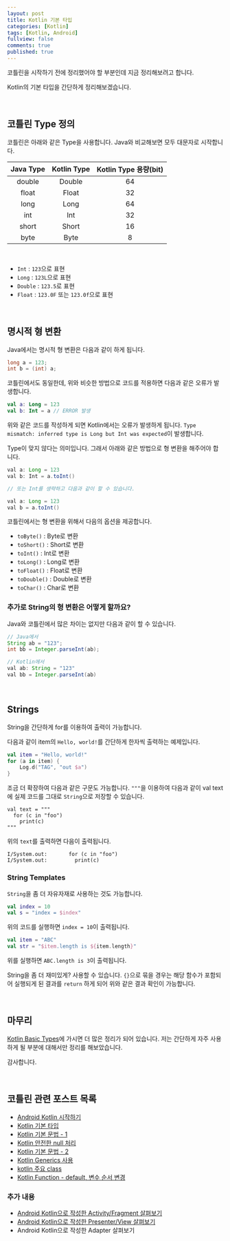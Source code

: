 ```yaml
---
layout: post
title: Kotlin 기본 타입
categories: [Kotlin]
tags: [Kotlin, Android]
fullview: false
comments: true
published: true
---
```


코틀린을 시작하기 전에 정리했어야 할 부분인데 지금 정리해보려고 합니다.

Kotlin의 기본 타입을 간단하게 정리해보겠습니다.


<br />

## 코틀린 Type 정의

코틀린은 아래와 같은 Type을 사용합니다. Java와 비교해보면 모두 대문자로 시작합니다.

| Java Type | Kotlin Type |  Kotlin Type 용량(bit)   |
| :-------: | :---------: | :---------------------: |
| double    | Double      | 64                      |
| float     | Float       | 32                      |
| long      | Long        | 64                      |
| int       | Int         | 32                      |
| short     | Short       | 16                      |
| byte      | Byte        | 8                       |


<br />

- `Int` : `123`으로 표현
- `Long` : `123L`으로 표현
- `Double` : `123.5`로 표현
- `Float` : `123.0F` 또는 `123.0f`으로 표현


<br />

## 명시적 형 변환

Java에서는 명시적 형 변환은 다음과 같이 하게 됩니다.

```java
long a = 123;
int b = (int) a;
```

코틀린에서도 동일한데, 위와 비슷한 방법으로 코드를 적용하면 다음과 같은 오류가 발생합니다.

```kotlin
val a: Long = 123
val b: Int = a // ERROR 발생
```

위와 같은 코드를 작성하게 되면 Kotlin에서는 오류가 발생하게 됩니다. `Type mismatch: inferred type is Long but Int was expected`이 발생합니다.

Type이 맞지 않다는 의미입니다. 그래서 아래와 같은 방법으로 형 변환을 해주어야 합니다.

```java
val a: Long = 123
val b: Int = a.toInt()

// 또는 Int를 생략하고 다음과 같이 할 수 있습니다.

val a: Long = 123
val b = a.toInt()
```

코틀린에서는 형 변환을 위해서 다음의 옵션을 제공합니다.

- `toByte()` : Byte로 변환
- `toShort()` : Short로 변환
- `toInt()` : Int로 변환
- `toLong()` : Long로 변환
- `toFloat()` : Float로 변환
- `toDouble()` : Double로 변환
- `toChar()` : Char로 변환


### 추가로 String의 형 변환은 어떻게 할까요?

Java와 코틀린에서 많은 차이는 없지만 다음과 같이 할 수 있습니다.

```java
// Java에서
String ab = "123";
int bb = Integer.parseInt(ab);

// Kotlin에서
val ab: String = "123"
val bb = Integer.parseInt(ab)
```


<br />

## Strings

String을 간단하게 for를 이용하여 출력이 가능합니다.

다음과 같이 item의 `Hello, world!`를 간단하게 한자씩 출력하는 예제입니다.

```kotlin
val item = "Hello, world!"
for (a in item) {
    Log.d("TAG", "out $a")
}
```

조금 더 확장하여 다음과 같은 구문도 가능합니다. `"""`을 이용하여 다음과 같이 val text에 실제 코드를 그대로 `String`으로 저장할 수 있습니다.

```
val text = """
  for (c in "foo")
    print(c)
"""
```

위의 `text`를 출력하면 다음이 출력됩니다.

```
I/System.out:       for (c in "foo")
I/System.out:         print(c)
```

### String Templates

`String`을 좀 더 자유자재로 사용하는 것도 가능합니다.

```kotlin
val index = 10
val s = "index = $index"
```

위의 코드를 실행하면 `index = 10`이 출력됩니다.

```kotlin
val item = "ABC"
val str = "$item.length is ${item.length}"
```

위를 실행하면 `ABC.length is 3`이 출력됩니다.

String을 좀 더 재미있게? 사용할 수 있습니다. `{}`으로 묶을 경우는 해당 함수가 포함되어 실행되게 된 결과를 `return` 하게 되어 위와 같은 결과 확인이 가능합니다.


<br />

## 마무리

[Kotlin Basic Types](https://kotlinlang.org/docs/reference/basic-types.html)에 가시면 더 많은 정리가 되어 있습니다. 저는 간단하게 자주 사용하게 될 부분에 대해서만 정리를 해보았습니다.

감사합니다.


<br />

## 코틀린 관련 포스트 목록

- [Android Kotlin 시작하기](http://thdev.tech/androiddev/kotlin/2016/07/31/Kotlin-Android-Start.html)
- [Kotlin 기본 타입](http://thdev.tech/kotlin/2016/10/02/Kotlin-Basic-Types.html)
- [Kotlin 기본 문법 - 1](http://thdev.tech/kotlin/2016/08/02/Basic-Kotlin-01.html)
- [Kotlin 안전한 null 처리](http://thdev.tech/kotlin/2016/08/04/Kotlin-Null-Safety.html)
- [Kotlin 기본 문법 - 2](http://thdev.tech/kotlin/2016/08/07/Kotlin-Idioms.html)
- [Kotlin Generics 사용](http://thdev.tech/kotlin/android/2016/09/08/Kotlin-Generics.html)
- [kotlin 주요 class](http://thdev.tech/kotlin/2016/10/09/Kotlin-Class.html)
- [Kotlin Function - default, 변수 순서 변경](http://thdev.tech/kotlin/2017/01/15/Kotlin-Function.html)

### 추가 내용

- [Android Kotlin으로 작성한 Activity/Fragment 살펴보기](/androiddev/kotlin/2016/09/04/Android-Kotlin-Base-Activity_Fragment.html)
- [Android Kotlin으로 작성한 Presenter/View 살펴보기](/androiddev/kotlin/2016/09/22/Android-Base-Presenter_View.html)
- Android Kotlin으로 작성한 Adapter 살펴보기
